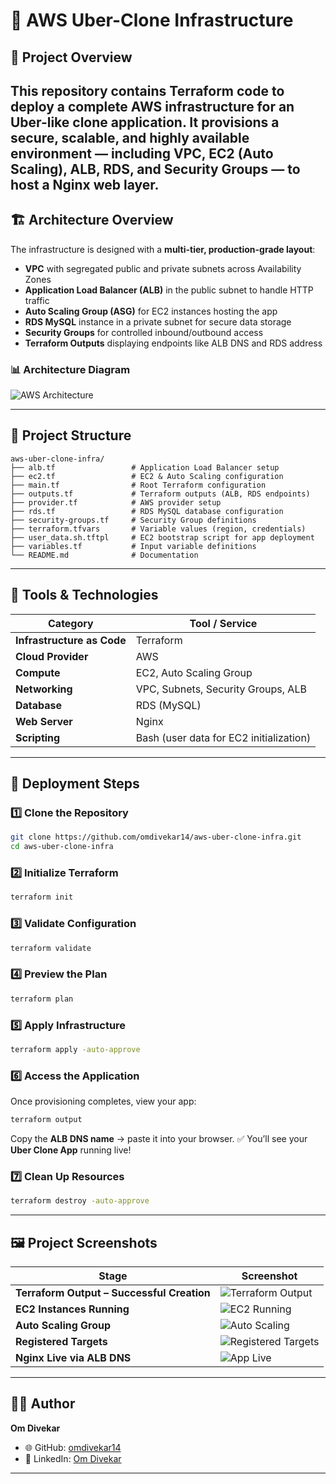 # 🚖 AWS Uber-Clone Infrastructure

## 📘 Project Overview

This repository contains **Terraform code** to deploy a complete AWS infrastructure for an **Uber-like clone application**.
It provisions a secure, scalable, and highly available environment — including **VPC, EC2 (Auto Scaling), ALB, RDS**, and **Security Groups** — to host a Nginx web layer.
---

## 🏗️ Architecture Overview

The infrastructure is designed with a **multi-tier, production-grade layout**:

* **VPC** with segregated public and private subnets across Availability Zones
* **Application Load Balancer (ALB)** in the public subnet to handle HTTP traffic
* **Auto Scaling Group (ASG)** for EC2 instances hosting the app
* **RDS MySQL** instance in a private subnet for secure data storage
* **Security Groups** for controlled inbound/outbound access
* **Terraform Outputs** displaying endpoints like ALB DNS and RDS address

### 📊 Architecture Diagram


![AWS Architecture](https://github.com/user-attachments/assets/9a907319-ef51-43df-8b3c-13952538b72f)

---

## 📂 Project Structure

```
aws-uber-clone-infra/
├── alb.tf                 # Application Load Balancer setup
├── ec2.tf                 # EC2 & Auto Scaling configuration
├── main.tf                # Root Terraform configuration
├── outputs.tf             # Terraform outputs (ALB, RDS endpoints)
├── provider.tf            # AWS provider setup
├── rds.tf                 # RDS MySQL database configuration
├── security-groups.tf     # Security Group definitions
├── terraform.tfvars       # Variable values (region, credentials)
├── user_data.sh.tftpl     # EC2 bootstrap script for app deployment
├── variables.tf           # Input variable definitions
└── README.md              # Documentation
```

---

## 🧰 Tools & Technologies

| Category                   | Tool / Service                          |
| -------------------------- | --------------------------------------- |
| **Infrastructure as Code** | Terraform                               |
| **Cloud Provider**         | AWS                                     |
| **Compute**                | EC2, Auto Scaling Group                 |
| **Networking**             | VPC, Subnets, Security Groups, ALB      |
| **Database**               | RDS (MySQL)                             |
| **Web Server**             | Nginx                                   |
| **Scripting**              | Bash (user data for EC2 initialization) |

---

## 🚀 Deployment Steps

### 1️⃣ Clone the Repository

```bash
git clone https://github.com/omdivekar14/aws-uber-clone-infra.git
cd aws-uber-clone-infra
```

### 2️⃣ Initialize Terraform

```bash
terraform init
```

### 3️⃣ Validate Configuration

```bash
terraform validate
```

### 4️⃣ Preview the Plan

```bash
terraform plan
```

### 5️⃣ Apply Infrastructure

```bash
terraform apply -auto-approve
```

### 6️⃣ Access the Application

Once provisioning completes, view your app:

```bash
terraform output
```

Copy the **ALB DNS name** → paste it into your browser.
✅ You’ll see your **Uber Clone App** running live!

### 7️⃣ Clean Up Resources

```bash
terraform destroy -auto-approve
```

---

## 🖼️ Project Screenshots


| Stage                                     | Screenshot                                                                                                                         |
| ----------------------------------------- | ---------------------------------------------------------------------------------------------------------------------------------- |
| **Terraform Output – Successful Creation**| ![Terraform Output](https://github.com/user-attachments/assets/4c30e17e-34e3-4331-beab-91b95a611548)                               |
| **EC2 Instances Running**                 | ![EC2 Running](https://github.com/user-attachments/assets/fefcbbcf-e4ab-47bf-ae74-662d2050b87e)                                    |
| **Auto Scaling Group**                    | ![Auto Scaling](https://github.com/user-attachments/assets/e9da70d1-73e7-4c67-a02c-077988a99280)                                   |
| **Registered Targets**                    | ![Registered Targets](https://github.com/user-attachments/assets/eef37ca9-5316-4287-9195-61b062963c53)                             |
| **Nginx Live via ALB DNS**                | ![App Live](https://github.com/user-attachments/assets/92d12f01-12d1-4067-9425-49de82f0cb10)                                       |
---

## 👨‍💻 Author

**Om Divekar**

* 🌐 GitHub: [omdivekar14](https://github.com/omdivekar14)
* 💼 LinkedIn: [Om Divekar](https://www.linkedin.com/in/om-divekar-7b0529362/)

---
